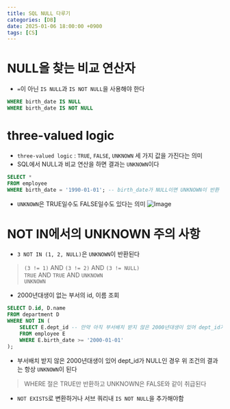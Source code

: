 ```yaml
---
title: SQL NULL 다루기  
categories: [DB]
date: 2025-01-06 18:00:00 +0900
tags: [CS]
---
```


# NULL을 찾는 비교 연산자
- `=`이 아닌 `IS NULL`과 `IS NOT NULL`을 사용해야 한다
```sql
WHERE birth_date IS NULL
WHERE birth_date IS NOT NULL
```

# three-valued logic
- `three-valued logic` : `TRUE`, `FALSE`, `UNKNOWN` 세 가지 값을 가진다는 의미
- SQL에서 NULL과 비교 연산을 하면 결과는 `UNKNOWN`이다
```sql
SELECT *
FROM employee
WHERE birth_date = '1990-01-01'; -- birth_date가 NULL이면 UNKNOWN이 반환
```
- `UNKNOWN`은 TRUE일수도 FALSE일수도 있다는 의미
![Image](https://github.com/user-attachments/assets/b1769bfc-098f-468a-9a13-d825906f8fb5)

# NOT IN에서의 UNKNOWN 주의 사항
- `3 NOT IN (1, 2, NULL)`은 `UNKNOWN`이 반환된다
>`(3 != 1)` AND `(3 != 2)` AND `(3 != NULL)`  
>`TRUE` AND `TRUE` AND `UNKNOWN`  
>`UNKNOWN`  

- 2000년대생이 없는 부서의 id, 이름 조회
```sql
SELECT D.id, D.name
FROM department D
WHERE NOT IN (
    SELECT E.dept_id -- 만약 아직 부서배치 받지 않은 2000년대생이 있어 dept_id가 NULL이라면?
    FROM employee E
    WHERE E.birth_date >= '2000-01-01'
);
```
- 부서배치 받지 않은 2000년대생이 있어 dept_id가 NULL인 경우 위 조건의 결과는 항상 `UNKNOWN`이 된다
> WHERE 절은 TRUE만 반환하고 UNKNOWN은 FALSE와 같이 취급된다
- `NOT EXISTS`로 변환하거나 서브 쿼리내 `IS NOT NULL`을 추가해야함
